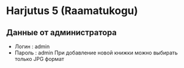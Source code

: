 # Harjutus 5 (Raamatukogu)
## Данные от администратора
- Логин : admin
- Пароль : admin
При добавление новой книжки можно выбирать только JPG формат
